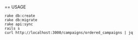 == USAGE

    rake db:create
    rake db:migrate
    rake api:sync
    rails s
    curl http://localhost:3000/campaigns/ordered_campaigns | jq
